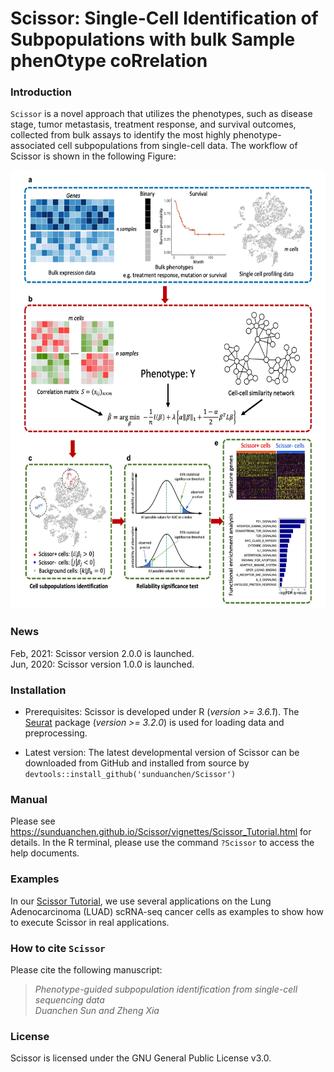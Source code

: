 # Scissor: Single-Cell Identification of Subpopulations with bulk Sample phenOtype coRrelation #

### Introduction ###
`Scissor` is a novel approach that utilizes the phenotypes, such as disease stage, tumor metastasis, treatment response, and survival outcomes, collected from bulk assays to identify the most highly phenotype-associated cell subpopulations from single-cell data. The workflow of Scissor is shown in the following Figure:

<p align="center">
<img src=Figure_Method.jpg height="702" width="600">
</p>

### News ###
Feb, 2021: Scissor version 2.0.0 is launched.  
Jun, 2020: Scissor version 1.0.0 is launched.

### Installation ###
* Prerequisites:
Scissor is developed under R (*version >= 3.6.1*). The [Seurat](https://satijalab.org/seurat/) package (*version >= 3.2.0*) is used for loading data and preprocessing.

* Latest version: The latest developmental version of Scissor can be downloaded from GitHub and installed from source by
`devtools::install_github('sunduanchen/Scissor')`

### Manual ###
Please see https://sunduanchen.github.io/Scissor/vignettes/Scissor_Tutorial.html for details. In the R terminal, please use the command `?Scissor` to access the help documents.

### Examples ###
In our [Scissor Tutorial](https://sunduanchen.github.io/Scissor/vignettes/Scissor_Tutorial.html), we use several applications on the Lung Adenocarcinoma (LUAD) scRNA-seq cancer cells as examples to show how to execute Scissor in real applications.

### How to cite `Scissor` ###
Please cite the following manuscript:

> *Phenotype-guided subpopulation identification from single-cell sequencing data  
Duanchen Sun and Zheng Xia*<br />

### License ###
Scissor is licensed under the GNU General Public License v3.0.
